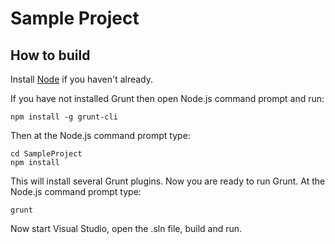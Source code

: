 # Sample Project

## How to build
Install [Node](https://nodejs.org/) if you haven't already. 

If you have not installed Grunt then open Node.js command prompt and run:

    npm install -g grunt-cli

Then at the Node.js command prompt type:

    cd SampleProject
    npm install

This will install several Grunt plugins. Now you are ready to run Grunt. At the Node.js command prompt type:

    grunt

Now start Visual Studio, open the .sln file, build and run.

